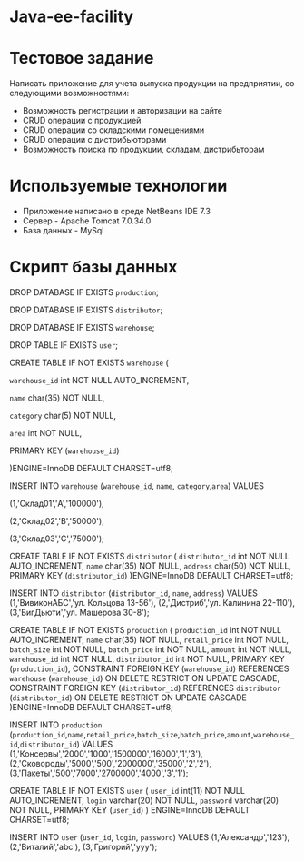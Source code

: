 Java-ee-facility
================
# Тестовое задание 
  
 Написать приложение для учета выпуска продукции на предприятии, со следующими возможностями: 
 - Возможность регистрации и авторизации на сайте
 - CRUD операции с продукцией
 - CRUD операции со складскими помещениями 
 - CRUD операции с дистрибьюторами
 - Возможность поиска по продукции, складам, дистрибьторам
 
 
# Используемые технологии
 
 - Приложение написано в среде NetBeans IDE 7.3
 - Сервер -  Apache Tomcat 7.0.34.0
 - База данных - MySql

# Скрипт базы данных

DROP DATABASE IF EXISTS `production`;

DROP DATABASE IF EXISTS `distributor`;

DROP DATABASE IF EXISTS `warehouse`;

DROP TABLE IF EXISTS `user`;

CREATE TABLE IF NOT EXISTS `warehouse` (

  `warehouse_id` int NOT NULL AUTO_INCREMENT,
  
  `name` char(35) NOT NULL,
  
  `category` char(5) NOT NULL,
  
  `area` int NOT NULL,
  
  PRIMARY KEY (`warehouse_id`)
  
)ENGINE=InnoDB DEFAULT CHARSET=utf8;

INSERT INTO `warehouse` (`warehouse_id`, `name`, `category`,`area`) VALUES

  (1,'Склад01','A','100000'),
  
  (2,'Склад02','B','50000'),
  
  (3,'Склад03','C','75000');

CREATE TABLE IF NOT EXISTS `distributor` (
  `distributor_id` int NOT NULL AUTO_INCREMENT,
  `name` char(35) NOT NULL,
  `address` char(50) NOT NULL,
  PRIMARY KEY (`distributor_id`)
)ENGINE=InnoDB DEFAULT CHARSET=utf8;

INSERT INTO `distributor` (`distributor_id`, `name`, `address`) VALUES
	(1,'ВивиконАБС','ул. Кольцова 13-56'),
	(2,'Дистриб','ул. Калинина 22-110'),
	(3,'БигДьюти','ул. Машерова 30-8');

CREATE TABLE IF NOT EXISTS `production` (
  `production_id` int NOT NULL AUTO_INCREMENT,
  `name` char(35) NOT NULL,
  `retail_price` int NOT NULL,
  `batch_size` int NOT NULL,
  `batch_price` int NOT NULL,
  `amount` int NOT NULL,
  `warehouse_id` int NOT NULL,
  `distributor_id` int NOT NULL,
  PRIMARY KEY (`production_id`),
  CONSTRAINT FOREIGN KEY (`warehouse_id`)
  REFERENCES `warehouse` (`warehouse_id`) ON DELETE RESTRICT ON UPDATE CASCADE,
  CONSTRAINT FOREIGN KEY (`distributor_id`)
  REFERENCES `distributor` (`distributor_id`) ON DELETE RESTRICT ON UPDATE CASCADE
)ENGINE=InnoDB DEFAULT CHARSET=utf8;

INSERT INTO `production` (`production_id`,`name`,`retail_price`,`batch_size`,`batch_price`,`amount`,`warehouse_id`,`distributor_id`) VALUES
	(1,'Консервы','2000','1000','1500000','16000','1','3'),
	(2,'Сковороды','5000','500','2000000','35000','2','2'),
	(3,'Пакеты','500','7000','2700000','4000','3','1');

CREATE TABLE IF NOT EXISTS `user` (
  `user_id` int(11) NOT NULL AUTO_INCREMENT,
  `login` varchar(20) NOT NULL,
  `password` varchar(20) NOT NULL,
  PRIMARY KEY (`user_id`)
) ENGINE=InnoDB DEFAULT CHARSET=utf8;

INSERT INTO `user` (`user_id`, `login`, `password`) VALUES
	(1,'Александр','123'),
	(2,'Виталий','abc'),
	(3,'Григорий','yyy');
